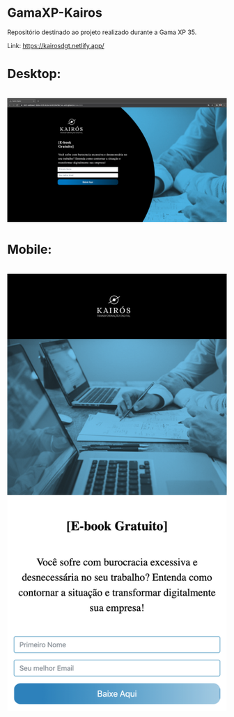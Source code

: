 # GamaXP-Kairos
Repositório destinado ao projeto realizado durante a Gama XP 35.

Link: https://kairosdgt.netlify.app/

<h1>Desktop:<h1>
<p align="center">
<img src="img/desktop.png">
</p>
  
<h1>Mobile:<h1>
<p align="center">
<img src="img/mobile.png">
</p>

